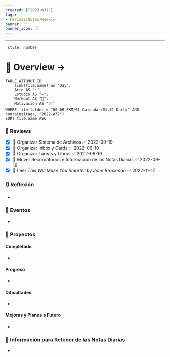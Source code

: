 ```yaml
---
created: ["2022-W37"]
tags: 
- PeriodicNotes/Weekly
banner: ""
banner_icon: 🗓️
---
```

___
```toc
 style: number
```
# 🌌 Overview -> 
```dataview
TABLE WITHOUT ID
	link(file.name) as "Day",
	Arte AS "✨",
	Estudio AS "✏️",
	Workout AS "💪",
	Motivación AS "💹"
WHERE file.folder = "00-09 PKM/01 Calendar/01.01 Daily" AND 
contains(tags, "2022-W37")
SORT file.name ASC
```

### 📑 Reviews
- [x] 🔼 Organizar Sistema de Archivos ✅ 2022-09-19
- [x] 🔼 Organizar Inbox y Cards ✅ 2022-09-19
- [x] 🔼 Organizar Tareas y Libros ✅ 2022-09-19
- [x] 🔼 Mover Recordatorios e Información de las Notas Diarias ✅ 2022-09-19
- [x] 🔼 Leer *This Will Make You Smarter by John Brockman* ✅ 2022-11-17

### 🔃 Reflexión
- 
### 📜 Eventos
- 
### 📃 Proyectos
#### **Completado**
- 
#### **Progreso**
- 
#### **Dificultades**
- 
#### **Mejoras y Planes a Futuro**
- 
### 💾 Información para Retener de las Notas Diarias
- 